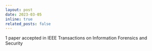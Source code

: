 ```yaml
---
layout: post
date: 2023-03-05
inline: true
related_posts: false
---
```


1 paper accepted in IEEE Transactions on Information Forensics and Security
